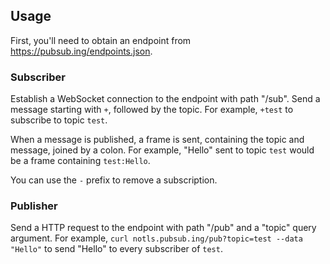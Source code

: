 ## Usage

First, you'll need to obtain an endpoint from <https://pubsub.ing/endpoints.json>.

### Subscriber

Establish a WebSocket connection to the endpoint with path "/sub". Send a message starting with `+`, followed by the topic. For example, `+test` to subscribe to topic `test`.

When a message is published, a frame is sent, containing the topic and message, joined by a colon. For example, "Hello" sent to topic `test` would be a frame containing `test:Hello`.

You can use the `-` prefix to remove a subscription.

### Publisher

Send a HTTP request to the endpoint with path "/pub" and a "topic" query argument. For example, `curl notls.pubsub.ing/pub?topic=test --data "Hello"` to send "Hello" to every subscriber of `test`.
